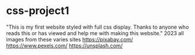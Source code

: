 # css-project1
"This is my first website styled with full css display. Thanks to anyone who reads this or has viewed and help me with making this website." 2023
all images from these varies sites 
https://pixabay.com/
https://www.pexels.com/
https://unsplash.com/